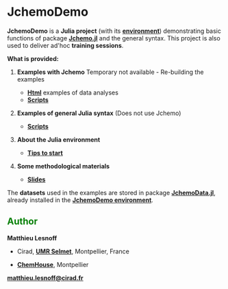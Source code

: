 # JchemoDemo

**JchemoDemo** is a **Julia project** (with its [**environment**](https://github.com/mlesnoff/JchemoDemo/blob/master/Project.toml)) demonstrating basic functions of package [**Jchemo.jl**](https://github.com/mlesnoff/Jchemo.jl) and the general syntax. This project is also used to deliver ad'hoc **training sessions**. 

**What is provided:**

1. **Examples with Jchemo**  Temporary not available - Re-building the examples
    - [**Html**](https://mlesnoff.github.io/JchemoDemo/docs/build/) examples of data analyses 
    - [**Scripts**]() 

2. **Examples of general Julia syntax** (Does not use Jchemo)
    - [**Scripts**](https://github.com/mlesnoff/JchemoDemo/tree/main/Misc/src) 

3. **About the Julia environment**
    - [**Tips to start**](https://github.com/mlesnoff/JchemoDemo/blob/main/Misc/config.md)

4. **Some methodological materials**
    - [**Slides**](https://github.com/mlesnoff/JchemoDemo/tree/main/Misc/annexes)

The **datasets** used in the examples are stored in package [**JchemoData.jl**](https://github.com/mlesnoff/JchemoData.jl), already installed in the [**JchemoDemo environment**](https://github.com/mlesnoff/JchemoDemo/blob/master/Project.toml).


## <span style="color:green"> **Author** </span> 

**Matthieu Lesnoff**

- Cirad, [**UMR Selmet**](https://umr-selmet.cirad.fr/en), Montpellier, France

- [**ChemHouse**](https://www.chemproject.org/ChemHouse), Montpellier

**matthieu.lesnoff@cirad.fr**



